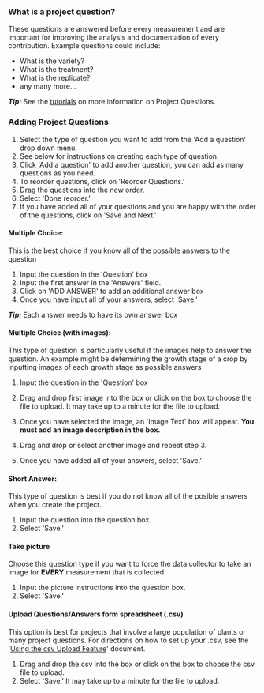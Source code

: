 ### What is a project question?
These questions are answered before every measurement and are important for improving the analysis and documentation of every contribution. Example questions could include:
- What is the variety?
- What is the treatment?
- What is the replicate?
- any many more...

***Tip:*** See the [tutorials](../tutorials/data_collection) on more information on Project Questions.

### Adding Project Questions
1. Select the type of question you want to add from the 'Add a question' drop down menu.
2. See below for instructions on creating each type of question.
3. Click 'Add a question' to add another question, you can add as many questions as you need.
3. To reorder questions, click on 'Reorder Questions.'
4. Drag the questions into the new order.
5. Select 'Done reorder.'
6. If you have added all of your questions and you are happy with the order of the questions, click on 'Save and Next.'

#### Multiple Choice: 
This is the best choice if you know all of the possible answers to the question
1. Input the question in the 'Question' box
2. Input the first answer in the 'Answers' field.
3. Click on 'ADD ANSWER' to add an additional answer box
4. Once you have input all of your answers, select 'Save.'

***Tip:*** Each answer needs to have its own answer box

#### Multiple Choice (with images): 
This type of question is particularly useful if the images help to answer the question. An example might be determining the growth stage of a crop by inputting images of each growth stage as possible answers
1. Input the question in the 'Question' box
2. Drag and drop first image into the box or click on the box to choose the file to upload. It may take up to a minute for the file to upload.

3. Once you have selected the image, an 'Image Text' box will appear. **You must add an image description in the box.**
4. Drag and drop or select another image and repeat step 3.
5. Once you have added all of your answers, select 'Save.'

#### Short Answer:
This type of question is best if you do not know all of the posible answers when you create the project.

1. Input the question into the question box.
2. Select 'Save.'

#### Take picture
Choose this question type if you want to force the data collector to take an image for **EVERY** measurement that is collected.

1. Input the picture instructions into the question box.
2. Select 'Save.'


#### Upload Questions/Answers form spreadsheet (.csv)
This option is best for projects that involve a large population of plants or many project questions. For directions on how to set up your .csv, see the '[Using the csv Upload Feature](../tutorials/data_collection)' document.

1. Drag and drop the csv into the box or click on the box to choose the csv file to upload.
2. Select 'Save.' It may take up to a minute for the file to upload.
